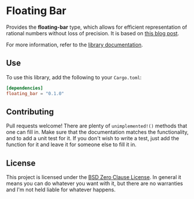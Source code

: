 # Floating Bar

Provides the **floating-bar** type, which allows for efficient representation of rational numbers without loss of precision. It is based on [this blog post](https://www.iquilezles.org/www/articles/floatingbar/floatingbar.htm).

For more information, refer to the [library documentation](https://docs.rs/floating_bar/0.1.1/floating_bar/).

## Use

To use this library, add the following to your `Cargo.toml`:

```toml
[dependencies]
floating_bar = "0.1.0"
```

## Contributing

Pull requests welcome! There are plenty of `unimplemented!()` methods that one can fill in. Make sure that the documentation matches the functionality, and to add a unit test for it. If you don't wish to write a test, just add the function for it and leave it for someone else to fill it in.

## License

This project is licensed under the [BSD Zero Clause License](https://choosealicense.com/licenses/0bsd/). In general it means you can do whatever you want with it, but there are no warranties and I'm not held liable for whatever happens.
